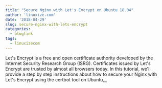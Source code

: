 ```yaml
---
title: "Secure Nginx with Let's Encrypt on Ubuntu 18.04"
author: 'linuxize.com'
date: '2018-04-29'
slug: secure-nginx-with-lets-encrypt
categories:
  - bloglink
tags:
  - linuxizecom
---
```


Let's Encrypt is a free and open certificate authority developed by the Internet Security Research Group (ISRG). Certificates issued by Let's Encrypt are trusted by almost all browsers today. In this tutorial, we'll provide a step by step instructions about how to secure your Nginx with Let's Encrypt using the certbot tool on Ubuntu[... <i class="fas fa-external-link-alt"></i>](https://linuxize.com/post/secure-nginx-with-let-s-encrypt-on-ubuntu-18-04/)

